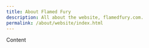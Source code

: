 ```yaml
---
title: About Flamed Fury
description: All about the website, flamedfury.com.
permalink: /about/website/index.html
---
```


Content